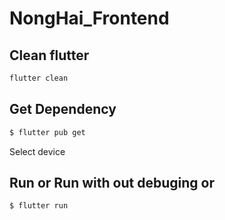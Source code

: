 # NongHai_Frontend

## Clean flutter
```bash
flutter clean
```

## Get Dependency
```bash
$ flutter pub get
```

Select device

## Run or Run with out debuging or

```bash
$ flutter run
```

